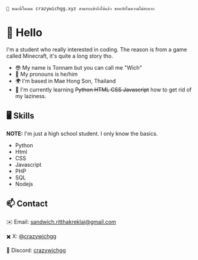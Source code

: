 ```
📌 ขณะนี้โดเมน crazywichgg.xyz สามารถเข้าถึงได้แล้ว ขออภัยในความไม่สะดวก
```

# 👋 Hello
I'm a student who really interested in coding. The reason is from a game called Minecraft, it's quite a long story tho.

* 😎  My name is Tonnam but you can call me "Wich"
* 💬  My pronouns is he/him
* 🌍  I'm based in Mae Hong Son, Thailand
* 🧠  I'm currently learning ~~Python HTML CSS Javascript~~ how to get rid of my laziness.

## 🖥️ Skills
**NOTE:** I'm just a high school student. I only know the basics.
* Python
* Html
* CSS
* Javascript
* PHP
* SQL
* Nodejs


<!-- <p align="left">
<a href="https://www.python.org/" target="_blank" rel="noreferrer"><img src="https://raw.githubusercontent.com/danielcranney/readme-generator/main/public/icons/skills/python-colored.svg" width="36" height="36" alt="Python" /></a>
<a href="https://developer.mozilla.org/en-US/docs/Web/JavaScript" target="_blank" rel="noreferrer"><img src="https://raw.githubusercontent.com/danielcranney/readme-generator/main/public/icons/skills/javascript-colored.svg" width="36" height="36" alt="JavaScript" /></a>
<a href="https://developer.mozilla.org/en-US/docs/Glossary/HTML5" target="_blank" rel="noreferrer"><img src="https://raw.githubusercontent.com/danielcranney/readme-generator/main/public/icons/skills/html5-colored.svg" width="36" height="36" alt="HTML5" /></a>
<a href="https://www.w3.org/TR/CSS/#css" target="_blank" rel="noreferrer"><img src="https://raw.githubusercontent.com/danielcranney/readme-generator/main/public/icons/skills/css3-colored.svg" width="36" height="36" alt="CSS3" /></a>
<a href="https://nodejs.org/en/" target="_blank" rel="noreferrer"><img src="https://raw.githubusercontent.com/danielcranney/readme-generator/main/public/icons/skills/nodejs-colored.svg" width="36" height="36" alt="NodeJS" /></a> -->


<!-- ## 🌐 Socials
| Website | Media | Social & Contact |
|:---:|:---:|:---:|
| <a href="https://www.github.com/crazywichgg" target="_blank" rel="noreferrer"><img src="https://raw.githubusercontent.com/danielcranney/readme-generator/main/public/icons/socials/github.svg" width="32" height="32" /></a> | <a href="https://www.youtube.com/c/crazywichgg" target="_blank" rel="noreferrer"><img src="https://raw.githubusercontent.com/danielcranney/readme-generator/main/public/icons/socials/youtube.svg" width="32" height="32" /></a> <a href="https://www.twitch.tv/crazywichgg" target="_blank" rel="noreferrer"><img src="https://raw.githubusercontent.com/danielcranney/readme-generator/main/public/icons/socials/twitch.svg" width="32" height="32" /></a> | <a href="https://www.facebook.com/kantawit.ritthakreklai.5/" target="_blank" rel="noreferrer"><img src="https://raw.githubusercontent.com/danielcranney/readme-generator/main/public/icons/socials/facebook.svg" width="32" height="32" /></a> <a href="http://www.instagram.com/crazywichgg" target="_blank" rel="noreferrer"><img src="https://raw.githubusercontent.com/danielcranney/readme-generator/main/public/icons/socials/instagram.svg" width="32" height="32" /></a> <a href="https://www.twitter.com/crazywichgg" target="_blank" rel="noreferrer"><img src="https://raw.githubusercontent.com/danielcranney/readme-generator/main/public/icons/socials/twitter.svg" width="32" height="32" /></a> | -->

<!--
## 📊 Github Stats
<a href="http://www.github.com/crazywichgg"><img src="https://github-readme-stats.vercel.app/api?username=crazywichgg&show_icons=true&hide=&count_private=true&title_color=3382ed&text_color=ffffff&icon_color=3382ed&bg_color=181824&hide_border=true&show_icons=true" alt="crazywichgg's GitHub stats" /></a>
<a href="https://github.com/crazywichgg" align="left"><img src="https://github-readme-stats.vercel.app/api/top-langs/?username=crazywichgg&langs_count=10&title_color=3382ed&text_color=ffffff&icon_color=3382ed&bg_color=181824&hide_border=true&locale=en&custom_title=Most%20%Used%20%Languages" alt="Top Languages" /></a>

<a href="http://www.github.com/crazywichgg"><img src="https://github-readme-activity-graph.cyclic.app/graph?username=crazywichgg&bg_color=181824&color=ffffff&line=3382ed&point=ffffff&area_color=181824&area=true&hide_border=true&custom_title=GitHub%20Commits%20Graph" alt="GitHub Commits Graph" /></a>
-->

## 📫 Contact
✉️ Email: [sandwich.ritthakreklai@gmail.com](mailto:sandwich.ritthakreklai@gmail.com)
<!--
🔤 Facebook: [Kantawit Ritthakreklai](https://www.facebook.com/kantawit.ritthakreklai.5/)

📷 Instagram: [crazywichgg](https://www.instagram.com/crazywichgg)
-->
✖️ X: [@crazywichgg](https://www.twitter.com/crazywichgg)

🔷 Discord: [crazywichgg](https://discord.com/app)
